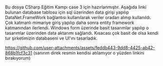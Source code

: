 Bu dosya CSharp Eğitim Kampı case 3 için hazırlanmıştır.
Aşağıda linki bulunan database tablosu için sql üzerinden data girişi yapılıp DataNet.FrameWork bağlantısı kullanılarak veriler oradan alınıp kullanıldı. Çok katmanlı mimariye giriş yapılıp daha sonra entity framework katmanından ilerlendi. Windows form üzerinde basit tasarımlar yapılıp o tasarımlar üzerinden data aktarımı sağlandı. Kısacası çok basit de olsa kendi tur şirketimizin databaseni ve UI'ını tasarladık.

https://github.com/user-attachments/assets/feddb443-9dd8-4425-ab42-868b1fcf3c31 (sanırım direk resmin kendisi atılamıyor o yüzden linkini bırakıyorum)
